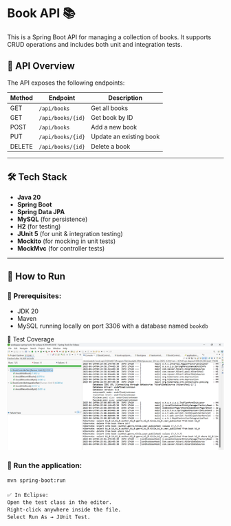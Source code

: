 # Book API 📚

This is a Spring Boot API for managing a collection of books. It supports CRUD operations and includes both unit and integration tests.

## 🔌 API Overview

The API exposes the following endpoints:

| Method | Endpoint           | Description               |
|--------|--------------------|---------------------------|
| GET    | `/api/books`       | Get all books             |
| GET    | `/api/books/{id}`  | Get book by ID            |
| POST   | `/api/books`       | Add a new book            |
| PUT    | `/api/books/{id}`  | Update an existing book   |
| DELETE | `/api/books/{id}`  | Delete a book             |

---

## 🛠 Tech Stack

- **Java 20**
- **Spring Boot**
- **Spring Data JPA**
- **MySQL** (for persistence)
- **H2** (for testing)
- **JUnit 5** (for unit & integration testing)
- **Mockito** (for mocking in unit tests)
- **MockMvc** (for controller tests)

---

## 🚀 How to Run

### 🧱 Prerequisites:
- JDK 20
- Maven
- MySQL running locally on port 3306 with a database named `bookdb`

📸 Test Coverage
![image alt](https://github.com/AbhibratChanda/Book-ApiTesting/blob/bba50f3ac6c6a668a743ea24943bf7b75f699ef6/Screenshot%202025-06-24%20042527.png?raw=true)

### 🏃 Run the application:
```bash
mvn spring-boot:run

✅ In Eclipse:
Open the test class in the editor.
Right-click anywhere inside the file.
Select Run As → JUnit Test.

